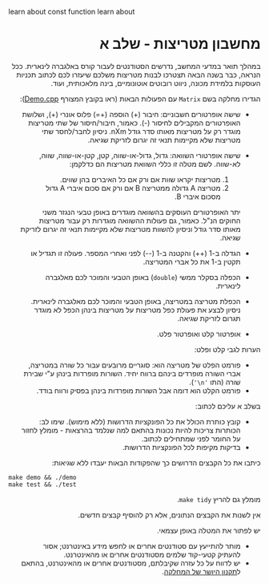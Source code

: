 learn about const function
learn about 


<div dir="rtl" lang="he">

# מחשבון מטריצות - שלב א

במהלך תואר במדעי המחשב, נדרשים הסטודנטים לעבור קורס באלגברה לינארית. ככל הנראה, כבר בשנה הבאה תצטרכו לבנות מטריצות משלכם שיעזרו לכם לכתוב תכניות העוסקות בלמידת מכונה, ניווט רובוטים אוטונומיים, בינה מלאכותית, ועוד.

הגדירו מחלקה בשם `Matrix` עם הפעולות הבאות (ראו בקובץ המצורף [Demo.cpp](Demo.cpp)):

* שישה אופרטורים חשבוניים: חיבור (+) הוספה (+=) פלוס אונרי (+), ושלושת האופרטורים המקבילים לחיסור (-). כאמור, חיבור/חיסור של שתי מטריצות מוגדר רק על מטריצות מאותו סדר גודל nXm. ניסיון לחבר/לחסר שתי מטריצות שלא מקיימות תנאי זה יגרום לזריקת שגיאה.
* שישה אופרטורי השוואה: גדול, גדול-או-שווה, קטן, קטן-או-שווה, שווה, לא-שווה. לשם מטלה זו כללי השוואת מטריצות הם כדלקמן:  
   1. מטריצות יקראו שוות אם ורק אם כל האיברים בהן שווים.
   2. מטריצה A גדולה ממטריצה B אם ורק אם סכום איברי A גדול מסכום איברי B.

   יתר האופרטורים העוסקים בהשוואה מוגדרים באופן טבעי הנגזר משני החוקים הנ"ל. כאמור, גם פעולות ההשוואה מוגדרות רק עבור מטריצות מאותו סדר גודל וניסיון להשוות מטריצות שלא מקיימות תנאי זה יגרום לזריקת שגיאה.
* הגדלה ב-1 (++) והקטנה ב-1 (--) לפני ואחרי המספר. פעולה זו תגדיל או תקטין ב-1 את כל אברי המטריצה.
* הכפלה בסקלר ממשי (`double`) באופן הטבעי והמוכר לכם מאלגברה לינארית.

* הכפלת מטריצה במטריצה, באופן הטבעי והמוכר לכם מאלגברה לינארית. ניסיון לבצע את פעולת כפל מטריצות על מטריצות בינהן הכפל לא מוגדר תגרום לזריקת שגיאה.
* אופרטור קלט ואופרטור פלט.

הערות לגבי קלט ופלט:

* פורמט הפלט של מטריצה הוא: סוגריים מרובעים עבור כל שורה במטריצה, אברי השורה מופרדים בינהם ברווח יחיד. השורות מופרדות בינהן ע"י שבירת שורה (התו `'n\'`).
* פורמט הקלט הוא דומה אבל השורות מופרדות בינהן בפסיק ורווח בודד.


בשלב א עליכם לכתוב: 

* קובץ כותרת הכולל את כל הפונקציות הדרושות (ללא מימוש). שימו לב: הכותרות צריכות להיות נכונות בהתאם למה שנלמד בהרצאות - מומלץ לחזור על החומר לפני שמתחילים לכתוב.
* בדיקות מקיפות לכל הפונקציות הדרושות.



כיתבו את כל הקבצים הדרושים כך שהפקודות הבאות יעבדו ללא שגיאות:

<div dir='ltr'>

    make demo && ./demo
	make test && ./test

</div>

מומלץ גם להריץ `make tidy`.

אין לשנות את הקבצים הנתונים, אלא רק להוסיף קבצים חדשים.

יש לפתור את המטלה באופן עצמאי.

* מותר להתייעץ עם סטודנטים אחרים או לחפש מידע באינטרנט;
אסור להעתיק קטעי-קוד שלמים מסטודנטים אחרים או מהאינטרנט.
* יש לדווח על כל עזרה שקיבלתם, מסטודנטים אחרים או מהאינטרנט, בהתאם ל[תקנון היושר של המחלקה](https://www.ariel.ac.il/wp/cs/wp-content/uploads/sites/88/2020/08/Guidelines-for-Academic-Integrity.pdf).

</div>
